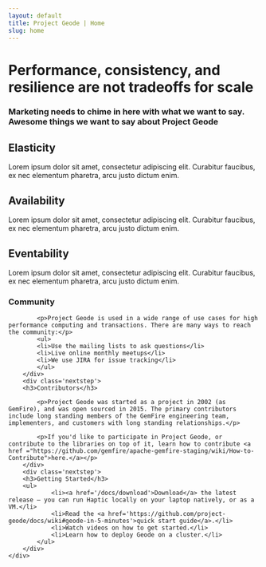```yaml
---
layout: default
title: Project Geode | Home
slug: home
---
```


<div class='billboard-home'>
	<div class='inner'>
		<h1>Performance, consistency, and resilience are not tradeoffs for scale</h1>
		<div class='intro'><h3>Marketing needs to chime in here with what we want to say. Awesome things we want to say about Project Geode</h3></div>
	</div>
</div>

<div class='benefits'>
	<div class='container'>
		<div class='benefit'>
			<h2>Elasticity</h2>
			<p>Lorem ipsum dolor sit amet, consectetur adipiscing elit. Curabitur faucibus, ex nec elementum pharetra, arcu justo dictum enim.</p>
		</div>
		<div class='benefit'>
			<h2>Availability</h2>
			<p>Lorem ipsum dolor sit amet, consectetur adipiscing elit. Curabitur faucibus, ex nec elementum pharetra, arcu justo dictum enim.</p>
		</div>
		<div class='benefit'>
			<h2>Eventability</h2>
			<p>Lorem ipsum dolor sit amet, consectetur adipiscing elit. Curabitur faucibus, ex nec elementum pharetra, arcu justo dictum enim.</p>
		</div>
	</div>
</div>



<div class='nextsteps'>
	<div class='container'>
		<div class='nextstep'>
			<h3>Community</h3>

			<p>Project Geode is used in a wide range of use cases for high performance computing and transactions. There are many ways to reach the community:</p>
			<ul>
			<li>Use the mailing lists to ask questions</li>
			<li>Live online monthly meetups</li>
			<li>We use JIRA for issue tracking</li>
			</ul>
		</div>
		<div class='nextstep'>
	    <h3>Contributors</h3>
			
			<p>Project Geode was started as a project in 2002 (as GemFire), and was open sourced in 2015. The primary contributors include long standing members of the GemFire engineering team, implementers, and customers with long standing relationships.</p>

			<p>If you'd like to participate in Project Geode, or contribute to the libraries on top of it, learn how to contribute <a href ="https://github.com/gemfire/apache-gemfire-staging/wiki/How-to-Contribute">here.</a></p>
		</div>
		<div class='nextstep'>
	    <h3>Getting Started</h3>
	    <ul>
				<li><a href='/docs/download'>Download</a> the latest release — you can run Haptic locally on your laptop natively, or as a VM.</li>
				<li>Read the <a href='https://github.com/project-geode/docs/wiki#geode-in-5-minutes'>quick start guide</a>.</li>
				<li>Watch videos on how to get started.</li>
				<li>Learn how to deploy Geode on a cluster.</li>
			</ul>
		</div>
	</div>
</div>
